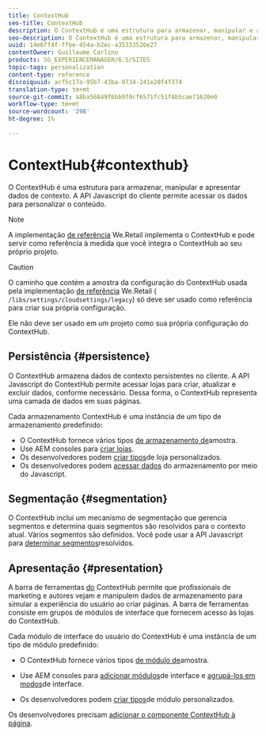 ```yaml
---
title: ContextHub
seo-title: ContextHub
description: O ContextHub é uma estrutura para armazenar, manipular e apresentar dados de contexto
seo-description: O ContextHub é uma estrutura para armazenar, manipular e apresentar dados de contexto
uuid: 14e6ff4f-ffbe-454a-b2ec-a35333526e27
contentOwner: Guillaume Carlino
products: SG_EXPERIENCEMANAGER/6.5/SITES
topic-tags: personalization
content-type: reference
discoiquuid: acf5c17a-95b7-43ba-9734-241e20f4f374
translation-type: tm+mt
source-git-commit: a8ba56849f6bb9f0cf6571fc51f4b5cae71620e0
workflow-type: tm+mt
source-wordcount: '298'
ht-degree: 1%

---
```



# ContextHub{#contexthub}

O ContextHub é uma estrutura para armazenar, manipular e apresentar dados de contexto. A API Javascript do cliente permite acessar os dados para personalizar o conteúdo.

>[!NOTE]
>
>A implementação [de referência](/help/sites-developing/we-retail.md) We.Retail implementa o ContextHub e pode servir como referência à medida que você integra o ContextHub ao seu próprio projeto.

>[!CAUTION]
>
>O caminho que contém a amostra da configuração do ContextHub usada pela implementação [de referência](/help/sites-developing/we-retail.md) We.Retail ( `/libs/settings/cloudsettings/legacy`) só deve ser usado como referência para criar sua própria configuração.
>
>Ele não deve ser usado em um projeto como sua própria configuração do ContextHub.

## Persistência {#persistence}

O ContextHub armazena dados de contexto persistentes no cliente. A API Javascript do ContextHub permite acessar lojas para criar, atualizar e excluir dados, conforme necessário. Dessa forma, o ContextHub representa uma camada de dados em suas páginas.

Cada armazenamento ContextHub é uma instância de um tipo de armazenamento predefinido:

* O ContextHub fornece vários tipos [de armazenamento de](/help/sites-developing/ch-samplestores.md)amostra.
* Use AEM consoles para [criar lojas](ch-configuring.md#creating-a-contexthub-store).
* Os desenvolvedores podem [criar tipos](/help/sites-developing/ch-extend.md#creating-custom-store-candidates)de loja personalizados.
* Os desenvolvedores podem [acessar dados](/help/sites-developing/ch-adding.md#interacting-with-contexthub-stores) do armazenamento por meio do Javascript.

## Segmentação {#segmentation}

O ContextHub inclui um mecanismo de segmentação que gerencia segmentos e determina quais segmentos são resolvidos para o contexto atual. Vários segmentos são definidos. Você pode usar a API Javascript para [determinar segmentos](/help/sites-developing/ch-adding.md#determining-resolved-contexthub-segments)resolvidos.

## Apresentação {#presentation}

A barra de ferramentas [do](/help/sites-authoring/ch-previewing.md) ContextHub permite que profissionais de marketing e autores vejam e manipulem dados de armazenamento para simular a experiência do usuário ao criar páginas. A barra de ferramentas consiste em grupos de módulos de interface que fornecem acesso às lojas do ContextHub.

Cada módulo de interface do usuário do ContextHub é uma instância de um tipo de módulo predefinido:

* O ContextHub fornece vários tipos [de módulo de](/help/sites-developing/ch-samplemodules.md)amostra.
* Use AEM consoles para [adicionar módulos](ch-configuring.md#adding-a-ui-module)de interface e [agrupá-los em modos](ch-configuring.md#adding-a-ui-mode)de interface.

* Os desenvolvedores podem [criar tipos](/help/sites-developing/ch-extend.md#creating-contexthub-ui-module-types)de módulo personalizados.

Os desenvolvedores precisam [adicionar o componente ContextHub à página](/help/sites-developing/ch-adding.md).

